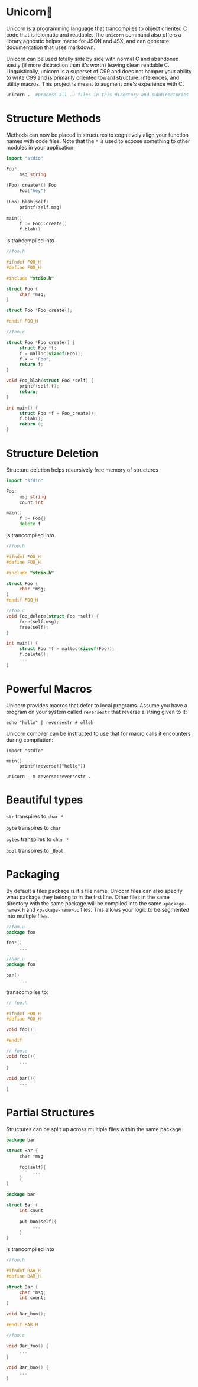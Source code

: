 # Unicorn🦄

Unicorn is a programming language that trancompiles to object oriented C code that is idiomatic and readable. The `unicorn` command also offers a library agnostic helper macro for JSON and JSX, and can generate documentation that uses markdown.

Unicorn can be used totally side by side with normal C and abandoned easily (if more distraction than it's worth) leaving clean readable C. Linguistically, unicorn is a superset of C99 and does not hamper your ability to write C99 and is primarily oriented toward structure, inferences, and utility macros. This project is meant to augment one's experience with C.

```bash
unicorn .  #process all .u files in this directory and subdirectories
```

# Structure Methods
Methods can now be placed in structures to cognitively align your function names with code files. Note that the `*` is used to expose something to other modules in your application.

```go
import "stdio"

Foo*:
     msg string
     
(Foo) create*() Foo
     Foo{"hey"}
     
(Foo) blah(self)
     printf(self.msg)
     
main()
     f := Foo::create()
     f.blah()
```
is trancompiled into

```C
//foo.h

#ifndef FOO_H
#define FOO_H

#include "stdio.h"

struct Foo {
     char *msg;
}

struct Foo *Foo_create();

#endif FOO_H
```

```C
//foo.c

struct Foo *Foo_create() {
     struct Foo *f;
     f = malloc(sizeof(Foo));
     f.x = "Foo";
     return f;
}

void Foo_blah(struct Foo *self) {
     printf(self.f);
     return;
}

int main() {
     struct Foo *f = Foo_create();
     f.blah();
     return 0;
}
```

# Structure Deletion
Structure deletion helps recursively free memory of structures
```go
import "stdio"

Foo:
     msg string
     count int

main()
     f := Foo{}
     delete f
```
is trancompiled into

```C
//foo.h

#ifndef FOO_H
#define FOO_H

#include "stdio.h"

struct Foo {
     char *msg;
}
#endif FOO_H
```

```C
//foo.c
void Foo_delete(struct Foo *self) {
     free(self.msg);
     free(self);
}

int main() {
     struct Foo *f = malloc(sizeof(Foo));
     f.delete();
     ...
}
```

# Powerful Macros

Unicorn provides macros that defer to local programs. Assume you have a program on your system called `reversestr` that reverse a string given to it:

```console
echo "hello" | reversestr # olleh
```

Unicorn compiler can be instructed to use that for macro calls it encounters during compilation:

```
import "stdio"

main()
     printf(reverse!("hello"))
```

```
unicorn --m reverse:reversestr .
```

# Beautiful types
`str` transpires to `char *`

`byte` transpires to `char`

`bytes` transpires to `char *`

`bool` transpires to `_Bool`

# Packaging
By default a files package is it's file name. Unicorn files can also specify what package they belong to in the frst line. Other files in the same directory with the same package will be compiled into the same `<package-name>.h` and `<package-name>.c` files. This allows your logic to be segmented into multiple files.

```go  
//foo.u
package foo

foo*()
     ...
```

```go 
//bar.u
package foo

bar()
     ...
```
transcompiles to:
```C
// foo.h

#ifndef FOO_H
#define FOO_H

void foo();

#endif
```
```C
// foo.c
void foo(){
     ...
}

void bar(){
     ...
}
```


# Partial Structures
Structures can be split up across multiple files within the same package
```go
package bar

struct Bar {
     char *msg
     
     foo(self){
          ...
     }
}
```

```go
package bar

struct Bar {
     int count
     
     pub boo(self){
          ...
     }
}
```

is trancompiled into

```C
//foo.h

#ifndef BAR_H
#define BAR_H

struct Bar {
     char *msg;
     int count;
}

void Bar_boo();

#endif BAR_H
```

```C
//foo.c

void Bar_foo() {
     ...
}

void Bar_boo() {
     ...
}
```

